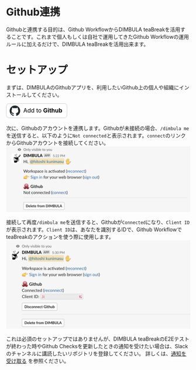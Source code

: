 # Github連携
Githubと連携する目的は、Github WorkflowからDIMBULA teaBreakを活用することです。これまで個人もしくは自社で運用してきたGithub Workflowの運用ルールに加えるだけで、DIMBULA teaBreakを活用出来ます。

# セットアップ
まずは、DIMBULAのGithubアプリを、利用したいGithub上の個人や組織にインストールしてください。

<a href="https://github.com/marketplace/dimbula-real-mobile-ci-computing" style="border-radius: 8px;background-color: white;height: 38px;display: inline-block;position: relative;width: 165px; border: 1px solid #c8c8c8;font-weight: normal !important;" target="_blank">
  <img src="../../../assets/image/github-icon.png" alt="Github" height="30" style="display: inline-block;margin: 4px 8px 5px 8px;">
  <span style="color: black; font-size: 16px; position: absolute; top: 8px;">Add to <b>Github</b></span>
</a>

次に、Githubのアカウントを連携します。Githubが未接続の場合、`/dimbula me`を送信すると、以下のように`Not connected`と表示されます。`connect`のリンクからGithubアカウントを接続してください。
![dimbula_me_not_github.png](../../../assets/image/dimbula_me_not_github.png)

接続して再度`/dimbula me`を送信すると、Githubが`Connected`になり、`Client ID`が表示されます。`Client ID`は、あなたを識別するIDで、Github WorkflowでteaBreakのアクションを使う際に使用します。
![dimbula_me_not_github.png](../../../assets/image/dimbula_me_github.png)

これは必須のセットアップではありませんが、DIMBULA teaBreakのE2Eテストが終わった時やGithub Checksを更新したときの通知を受けたい場合は、Slackのチャンネルに講読したいリポジトリを登録してください。
詳しくは、[通知を受け取る](../docs/receive_notification.md) を参照ください。


